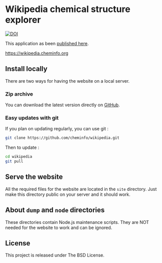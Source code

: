 # Wikipedia chemical structure explorer

[![DOI](https://www.zenodo.org/badge/27636133.svg)](https://www.zenodo.org/badge/latestdoi/27636133)

This application as been [published here](https://doi.org/10.1186/s13321-015-0061-y).

<https://wikipedia.cheminfo.org>

## Install locally

There are two ways for having the website on a local server.

### Zip archive

You can download the latest version directly on [GitHub](https://github.com/cheminfo/wikipedia/archive/main.zip).

### Easy updates with git

If you plan on updating regularly, you can use git :

```bash
git clone https://github.com/cheminfo/wikipedia.git
```

Then to update :

```bash
cd wikipedia
git pull
```

## Serve the website

All the required files for the website are located in the `site` directory. Just make this directory public on your server and it should work.

## About `dump` and `node` directories

These directories contain Node.js maintenance scripts. They are NOT needed for the website to work and can be ignored.

## License

This project is released under The BSD License.
